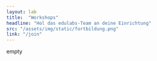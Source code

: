 ```yaml
---
layout: lab
title:  "Workshops"
headline: "Hol das edulabs-Team an deine Einrichtung"
src: "/assets/img/static/fortbildung.png"
link: "/join"
---
```

empty